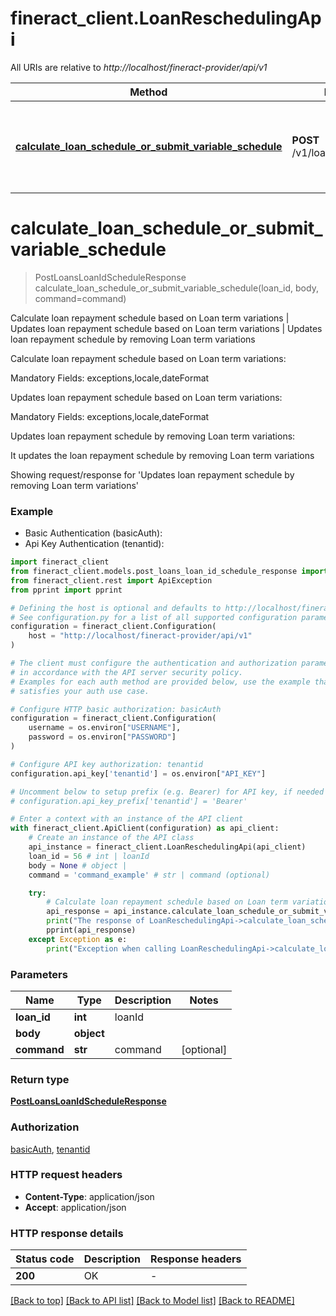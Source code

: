 # fineract_client.LoanReschedulingApi

All URIs are relative to *http://localhost/fineract-provider/api/v1*

Method | HTTP request | Description
------------- | ------------- | -------------
[**calculate_loan_schedule_or_submit_variable_schedule**](LoanReschedulingApi.md#calculate_loan_schedule_or_submit_variable_schedule) | **POST** /v1/loans/{loanId}/schedule | Calculate loan repayment schedule based on Loan term variations | Updates loan repayment schedule based on Loan term variations | Updates loan repayment schedule by removing Loan term variations


# **calculate_loan_schedule_or_submit_variable_schedule**
> PostLoansLoanIdScheduleResponse calculate_loan_schedule_or_submit_variable_schedule(loan_id, body, command=command)

Calculate loan repayment schedule based on Loan term variations | Updates loan repayment schedule based on Loan term variations | Updates loan repayment schedule by removing Loan term variations

Calculate loan repayment schedule based on Loan term variations:

Mandatory Fields: exceptions,locale,dateFormat

Updates loan repayment schedule based on Loan term variations:

Mandatory Fields: exceptions,locale,dateFormat

Updates loan repayment schedule by removing Loan term variations:

It updates the loan repayment schedule by removing Loan term variations

Showing request/response for 'Updates loan repayment schedule by removing Loan term variations'

### Example

* Basic Authentication (basicAuth):
* Api Key Authentication (tenantid):

```python
import fineract_client
from fineract_client.models.post_loans_loan_id_schedule_response import PostLoansLoanIdScheduleResponse
from fineract_client.rest import ApiException
from pprint import pprint

# Defining the host is optional and defaults to http://localhost/fineract-provider/api/v1
# See configuration.py for a list of all supported configuration parameters.
configuration = fineract_client.Configuration(
    host = "http://localhost/fineract-provider/api/v1"
)

# The client must configure the authentication and authorization parameters
# in accordance with the API server security policy.
# Examples for each auth method are provided below, use the example that
# satisfies your auth use case.

# Configure HTTP basic authorization: basicAuth
configuration = fineract_client.Configuration(
    username = os.environ["USERNAME"],
    password = os.environ["PASSWORD"]
)

# Configure API key authorization: tenantid
configuration.api_key['tenantid'] = os.environ["API_KEY"]

# Uncomment below to setup prefix (e.g. Bearer) for API key, if needed
# configuration.api_key_prefix['tenantid'] = 'Bearer'

# Enter a context with an instance of the API client
with fineract_client.ApiClient(configuration) as api_client:
    # Create an instance of the API class
    api_instance = fineract_client.LoanReschedulingApi(api_client)
    loan_id = 56 # int | loanId
    body = None # object | 
    command = 'command_example' # str | command (optional)

    try:
        # Calculate loan repayment schedule based on Loan term variations | Updates loan repayment schedule based on Loan term variations | Updates loan repayment schedule by removing Loan term variations
        api_response = api_instance.calculate_loan_schedule_or_submit_variable_schedule(loan_id, body, command=command)
        print("The response of LoanReschedulingApi->calculate_loan_schedule_or_submit_variable_schedule:\n")
        pprint(api_response)
    except Exception as e:
        print("Exception when calling LoanReschedulingApi->calculate_loan_schedule_or_submit_variable_schedule: %s\n" % e)
```



### Parameters


Name | Type | Description  | Notes
------------- | ------------- | ------------- | -------------
 **loan_id** | **int**| loanId | 
 **body** | **object**|  | 
 **command** | **str**| command | [optional] 

### Return type

[**PostLoansLoanIdScheduleResponse**](PostLoansLoanIdScheduleResponse.md)

### Authorization

[basicAuth](../README.md#basicAuth), [tenantid](../README.md#tenantid)

### HTTP request headers

 - **Content-Type**: application/json
 - **Accept**: application/json

### HTTP response details

| Status code | Description | Response headers |
|-------------|-------------|------------------|
**200** | OK |  -  |

[[Back to top]](#) [[Back to API list]](../README.md#documentation-for-api-endpoints) [[Back to Model list]](../README.md#documentation-for-models) [[Back to README]](../README.md)

